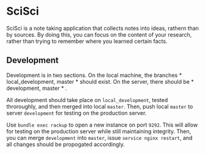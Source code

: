 SciSci
========

SciSci is a note taking application that collects notes into ideas, rathern than by sources. By doing this, you can focus on the content of your research, rather than trying to remember where you learned certain facts.


Development 
-----

Development is in two sections. On the local machine, the branches * local\_development, master * should exist. On the server, there should be * development, master * .

 All development should take place on `local_development`, tested throroughly, and then merged into local `master`. Then, push local `master` to server `development` for testing on the production server.

 Use `bundle exec rackup` to open a new instance on port `9292`. This will allow for testing on the production server while still maintaining integrity. Then, you can merge `development` into `master`, issue `service nginx restart`, and all changes should be propogated accordingly.


